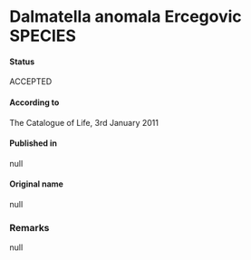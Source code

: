# Dalmatella anomala Ercegovic SPECIES

#### Status
ACCEPTED

#### According to
The Catalogue of Life, 3rd January 2011

#### Published in
null

#### Original name
null

### Remarks
null